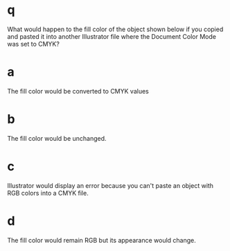 # q
What would happen to the fill color of the object shown below if you copied and pasted it into another Illustrator file where the Document Color Mode was set to CMYK?
# a
The fill color would be converted to CMYK values
# b
The fill color would be unchanged.
# c
Illustrator would display an error because you can't paste an object with RGB colors into a CMYK file.
# d
The fill color would remain RGB but its appearance would change.